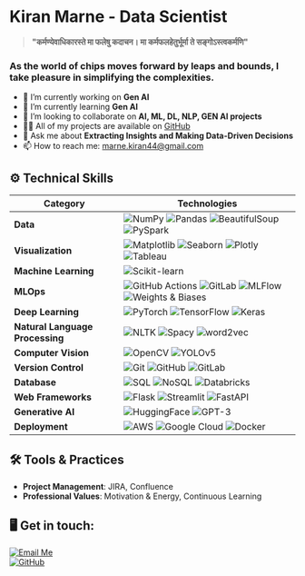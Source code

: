 # Kiran Marne - Data Scientist

> **"कर्मण्येवाधिकारस्ते मा फलेषु कदाचन। मा कर्मफलहेतुर्भूर्मा ते सङ्गोऽस्त्वकर्मणि"**

### As the world of chips moves forward by leaps and bounds, I take pleasure in simplifying the complexities.

- 🔭 I’m currently working on **Gen AI**
- 🌱 I’m currently learning **Gen AI**
- 👯 I’m looking to collaborate on **AI, ML, DL, NLP, GEN AI projects**
- 👨‍💻 All of my projects are available on [GitHub](https://github.com/Neuro-kiran)
- 💬 Ask me about **Extracting Insights and Making Data-Driven Decisions**
- 📫 How to reach me: [marne.kiran44@gmail.com](mailto:marne.kiran44@gmail.com)

## ⚙️ Technical Skills

| **Category**  | **Technologies** |
|---------------|------------------|
| **Data**      | ![NumPy](https://img.shields.io/badge/NumPy-013243?style=for-the-badge&logo=numpy&logoColor=white) ![Pandas](https://img.shields.io/badge/Pandas-150458?style=for-the-badge&logo=pandas&logoColor=white) ![BeautifulSoup](https://img.shields.io/badge/BeautifulSoup-88B04B?style=for-the-badge) ![PySpark](https://img.shields.io/badge/PySpark-E25A1C?style=for-the-badge&logo=apache-spark&logoColor=white) |
| **Visualization** | ![Matplotlib](https://img.shields.io/badge/Matplotlib-013243?style=for-the-badge&logo=matplotlib&logoColor=white) ![Seaborn](https://img.shields.io/badge/Seaborn-2D3A54?style=for-the-badge&logoColor=white) ![Plotly](https://img.shields.io/badge/Plotly-239120?style=for-the-badge&logo=plotly&logoColor=white) ![Tableau](https://img.shields.io/badge/Tableau-E97627?style=for-the-badge&logo=tableau&logoColor=white) |
| **Machine Learning** | ![Scikit-learn](https://img.shields.io/badge/Scikit--learn-F7931E?style=for-the-badge&logo=scikit-learn&logoColor=white) |
| **MLOps** | ![GitHub Actions](https://img.shields.io/badge/GitHub_Actions-2088FF?style=for-the-badge&logo=github-actions&logoColor=white) ![GitLab](https://img.shields.io/badge/GitLab-330F63?style=for-the-badge&logo=gitlab&logoColor=white) ![MLFlow](https://img.shields.io/badge/MLflow-0194E2?style=for-the-badge&logo=mlflow&logoColor=white) ![Weights & Biases](https://img.shields.io/badge/W&B-FFBE00?style=for-the-badge&logo=weightsandbiases&logoColor=white) |
| **Deep Learning** | ![PyTorch](https://img.shields.io/badge/PyTorch-EE4C2C?style=for-the-badge&logo=pytorch&logoColor=white) ![TensorFlow](https://img.shields.io/badge/TensorFlow-FF6F00?style=for-the-badge&logo=tensorflow&logoColor=white) ![Keras](https://img.shields.io/badge/Keras-D00000?style=for-the-badge&logo=keras&logoColor=white) |
| **Natural Language Processing** | ![NLTK](https://img.shields.io/badge/NLTK-2B5F75?style=for-the-badge) ![Spacy](https://img.shields.io/badge/Spacy-09A3D5?style=for-the-badge) ![word2vec](https://img.shields.io/badge/word2vec-1A73E8?style=for-the-badge) |
| **Computer Vision** | ![OpenCV](https://img.shields.io/badge/OpenCV-5C3EE8?style=for-the-badge&logo=opencv&logoColor=white) ![YOLOv5](https://img.shields.io/badge/YOLOv5-00FFFF?style=for-the-badge) |
| **Version Control** | ![Git](https://img.shields.io/badge/Git-F05032?style=for-the-badge&logo=git&logoColor=white) ![GitHub](https://img.shields.io/badge/GitHub-181717?style=for-the-badge&logo=github&logoColor=white) ![GitLab](https://img.shields.io/badge/GitLab-330F63?style=for-the-badge&logo=gitlab&logoColor=white) |
| **Database** | ![SQL](https://img.shields.io/badge/SQL-003B57?style=for-the-badge&logo=sqlite&logoColor=white) ![NoSQL](https://img.shields.io/badge/NoSQL-E25A1C?style=for-the-badge&logo=mongodb&logoColor=white) ![Databricks](https://img.shields.io/badge/Databricks-FF3621?style=for-the-badge&logo=databricks&logoColor=white) |
| **Web Frameworks** | ![Flask](https://img.shields.io/badge/Flask-000000?style=for-the-badge&logo=flask&logoColor=white) ![Streamlit](https://img.shields.io/badge/Streamlit-FF4B4B?style=for-the-badge&logo=streamlit&logoColor=white) ![FastAPI](https://img.shields.io/badge/FastAPI-009688?style=for-the-badge&logo=fastapi&logoColor=white) |
| **Generative AI** | ![HuggingFace](https://img.shields.io/badge/HuggingFace-FFD500?style=for-the-badge&logo=huggingface&logoColor=white) ![GPT-3](https://img.shields.io/badge/GPT--3-430098?style=for-the-badge&logo=openai&logoColor=white) |
| **Deployment** | ![AWS](https://img.shields.io/badge/AWS-232F3E?style=for-the-badge&logo=amazon-aws&logoColor=white) ![Google Cloud](https://img.shields.io/badge/Google_Cloud-4285F4?style=for-the-badge&logo=google-cloud&logoColor=white) ![Docker](https://img.shields.io/badge/Docker-2496ED?style=for-the-badge&logo=docker&logoColor=white) |

## 🛠️ Tools & Practices

- **Project Management**: JIRA, Confluence
- **Professional Values**: Motivation & Energy, Continuous Learning

## 🖥️ Get in touch:

[![Email Me](https://img.shields.io/badge/Email%20Me-EA4335?style=for-the-badge&logo=gmail&logoColor=white)](mailto:marne.kiran44@gmail.com)  
[![GitHub](https://img.shields.io/badge/GitHub-181717?style=for-the-badge&logo=github&logoColor=white)](https://github.com/Neuro-kiran)
